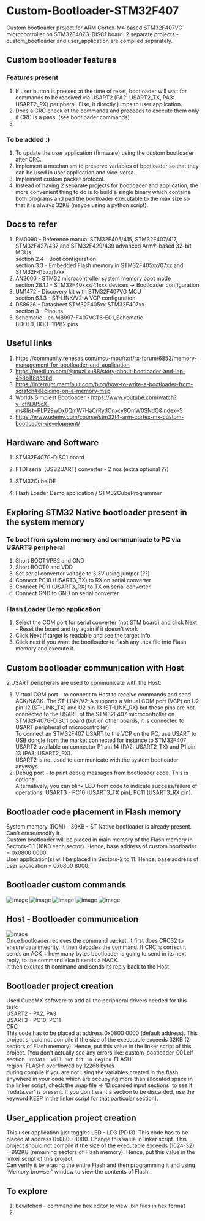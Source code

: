 # Custom-Bootloader-STM32F407
Custom bootloader project for ARM Cortex-M4 based STM32F407VG microcontroller on STM32F407G-DISC1 board. 2 separate projects - custom_bootloader and user_application are compiled separately. 

## Custom bootloader features
### Features present
1. If user button is pressed at the time of reset, bootloader will wait for commands to be received via USART2 (PA2: USART2_TX, PA3: USART2_RX) peripheral. Else, it directly jumps to user application.
2. Does a CRC check of the commands and proceeds to execute them only if CRC is a pass. (see bootloader commands)
3. 

### To be added :)
1. To update the user application (firmware) using the custom bootloader after CRC.
2. Implement a mechanism to preserve variables of bootloader so that they can be used in user application and vice-versa.
3. Implement custom packet protocol.
4. Instead of having 2 separate projects for bootloader and application, the more convenient thing to do is to build a single binary which contains both programs and pad the bootloader executable to the max size so that it is always 32KB (maybe using a python script).

## Docs to refer
1. RM0090 - Reference manual STM32F405/415, STM32F407/417, STM32F427/437 and STM32F429/439 advanced Arm®-based 32-bit MCUs  
   section 2.4 - Boot configuration  
   section 3.3 - Embedded Flash memory in STM32F405xx/07xx and STM32F415xx/17xx
3. AN2606 - STM32 microcontroller system memory boot mode  
   section 28.1.1 - STM32F40xxx/41xxx devices -> Bootloader configuration
4. UM1472 - Discovery kit with STM32F407VG MCU  
   section 6.1.3 - ST-LINK/V2-A VCP configuration
5. DS8626 - Datasheet STM32F405xx STM32F407xx  
   section 3 - Pinouts
6. Schematic - en.MB997-F407VGT6-E01_Schematic  
   BOOT0, BOOT1/PB2 pins
   
## Useful links
1. https://community.renesas.com/mcu-mpu/rx/f/rx-forum/6853/memory-management-for-bootloader-and-application
2. https://medium.com/@muzi.xu88/story-about-bootloader-and-iap-458b1f8dcebd
3. https://interrupt.memfault.com/blog/how-to-write-a-bootloader-from-scratch#deciding-on-a-memory-map
4. Worlds Simplest Bootloader - https://www.youtube.com/watch?v=cfNJ85cX-ms&list=PLP29wDx6QmW7HaCrRydOnxcy8QmW0SNdQ&index=5
5. https://www.udemy.com/course/stm32f4-arm-cortex-mx-custom-bootloader-development/

## Hardware and Software
1. STM32F407G-DISC1 board
2. FTDI serial (USB2UART) converter - 2 nos (extra optional ??)
 
1. STM32CubeIDE
2. Flash Loader Demo application / STM32CubeProgrammer



## Exploring STM32 Native bootloader present in the system memory
### To boot from system memory and communicate to PC via USART3 peripheral
1. Short BOOT1/PB2 and GND
2. Short BOOT0 and VDD
3. Set serial converter voltage to 3.3V using jumper (??)
4. Connect PC10 (USART3_TX) to RX on serial converter
5. Connect PC11 (USART3_RX) to TX on serial converter
6. Connect GND to GND on serial converter

### Flash Loader Demo application
1. Select the COM port for serial converter (not STM board) and click Next - Reset the board and try again if it doesn't work
2. Click Next if target is readable and see the target info
3. Click next if you want the bootloader to flash any .hex file into Flash memory and execute it.



## Custom bootloader communication with Host
2 USART peripherals are used to communicate with the Host:
1. Virtual COM port - to connect to Host to receive commands and send ACK/NACK.
   The ST-LINK/V2-A supports a Virtual COM port (VCP) on U2 pin 12 (ST-LINK_TX) and U2 pin 13 (ST-LINK_RX) but these pins are not connected to the USART of the STM32F407 microcontroller on STM32F407G-DISC1 board (but on other boards, it is connected to USART peripheral of microcontroller).  
   To connect an STM32F407 USART to the VCP on the PC, use USART to USB dongle from the market connected for instance to STM32F407 USART2 available on connector P1 pin 14 (PA2: USART2_TX) and P1 pin 13 (PA3: USART2_RX).    
   USART2 is not used to communicate with the system bootloader anyways.  
3. Debug port - to print debug messages from bootloader code. This is optional.  
   Alternatively, you can blink LED from code to indicate success/failure of operations. USART3 - PC10 (USART3_TX pin), PC11 (USART3_RX pin).



## Bootloader code placement in Flash memory
System memory (ROM) - 30KB - ST Native bootloader is already present. Can't erase/modify it.  
Custom bootloader will be placed in main memory of the Flash memory in Sectors-0,1 (16KB each sector). Hence, base address of custom bootloader = 0x0800 0000.   
User application(s) will be placed in Sectors-2 to 11. Hence, base address of user application = 0x0800 8000.



## Bootloader custom commands
![image](https://github.com/saikrishna-git1/Custom-Bootloader-STM32F407/assets/29352891/a847e722-4f6b-4735-b459-a30257f2b68e)
![image](https://github.com/saikrishna-git1/Custom-Bootloader-STM32F407/assets/29352891/276b28b3-a2d4-4768-b091-2c1bd9431e41)
![image](https://github.com/saikrishna-git1/Custom-Bootloader-STM32F407/assets/29352891/3b249c60-534c-4f2a-9e8e-7a8a0c6c2807)
![image](https://github.com/saikrishna-git1/Custom-Bootloader-STM32F407/assets/29352891/42c149ec-98b3-48d6-800e-05f446e97ba6)
![image](https://github.com/saikrishna-git1/Custom-Bootloader-STM32F407/assets/29352891/11d556b0-a7f1-46d7-8958-ebee1d135ff2)



## Host - Bootloader communication
![image](https://github.com/saikrishna-git1/Custom-Bootloader-STM32F407/assets/29352891/52f74b02-c801-443d-9886-791adf7c4722)  
Once bootloader recieves the command packet, it first does CRC32 to ensure data integrity. It then decodes the command. If CRC is correct it sends an ACK + how many bytes bootloader is going to send in its next reply, to the command else it sends a NACK.  
It then excutes th command and sends its reply back to the Host.



## Bootloader project creation
Used CubeMX software to add all the peripheral drivers needed for this task:  
USART2 - PA2, PA3  
USART3 - PC10, PC11  
CRC  
This code has to be placed at address 0x0800 0000 (default address). This project should not compile if the size of the executable exceeds 32KB (2 sectors of Flash memory). Hence, put this value in the linker script of this project. (You don't actually see any errors like:  custom_bootloader_001.elf section `.rodata' will not fit in region `FLASH'  
region `FLASH' overflowed by 12268 bytes  
during compile if you are not using the variables created in the flash anywhere in your code which are occupying more than allocated space in the linker script, check the .map file -> 'Discarded input sections' to see if 'rodata.var' is present. If you don't want a section to be discarded, use the keyword KEEP in the linker script for that particular section).


## User_application project creation
This user application just toggles LED - LD3 (PD13). This code has to be placed at address 0x0800 8000. Change this value in linker script. This project should not compile if the size of the executable exceeds (1024-32) = 992KB (remaining sectors of Flash memory). Hence, put this value in the linker script of this project.  
Can verify it by erasing the entire Flash and then programming it and using 'Memory browser' window to view the contents of Flash.  




## To explore
1. bewitched - commandline hex editor to view .bin files in hex format
2. 







